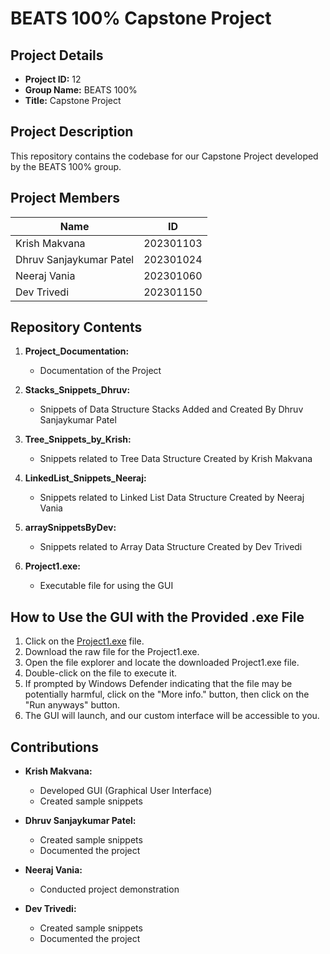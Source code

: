 # BEATS 100% Capstone Project

## Project Details

- **Project ID:** 12
- **Group Name:** BEATS 100%
- **Title:** Capstone Project

## Project Description

This repository contains the codebase for our Capstone Project developed by the BEATS 100% group.

## Project Members

| Name                     | ID         |
|--------------------------|------------|
| Krish Makvana            | 202301103  |
| Dhruv Sanjaykumar Patel  | 202301024  |
| Neeraj Vania             | 202301060  |
| Dev Trivedi              | 202301150  |

## Repository Contents

1. **Project_Documentation:** 
   - Documentation of the Project 

2. **Stacks_Snippets_Dhruv:** 
   - Snippets of Data Structure Stacks Added and Created By Dhruv Sanjaykumar Patel 

3. **Tree_Snippets_by_Krish:** 
   - Snippets related to Tree Data Structure Created by Krish Makvana 

4. **LinkedList_Snippets_Neeraj:** 
   - Snippets related to Linked List Data Structure Created by Neeraj Vania 

5. **arraySnippetsByDev:** 
   - Snippets related to Array Data Structure Created by Dev Trivedi 

6. **Project1.exe:** 
   - Executable file for using the GUI

## How to Use the GUI with the Provided .exe File

1. Click on the [Project1.exe](https://github.com/Krish-Makwana-1205/DS-project-Beat-100/blob/main/Project1.exe) file.
2. Download the raw file for the Project1.exe.
3. Open the file explorer and locate the downloaded Project1.exe file.
4. Double-click on the file to execute it.
5. If prompted by Windows Defender indicating that the file may be potentially harmful, click on the "More info." button, then click on the "Run anyways" button.
6. The GUI will launch, and our custom interface will be accessible to you.

## Contributions

- **Krish Makvana:** 
   - Developed GUI (Graphical User Interface)
   - Created sample snippets

- **Dhruv Sanjaykumar Patel:**
   - Created sample snippets
   - Documented the project

- **Neeraj Vania:** 
   - Conducted project demonstration

- **Dev Trivedi:** 
   - Created sample snippets
   - Documented the project
